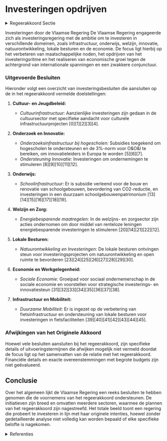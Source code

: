 # Investeringen opdrijven

<details>
        <summary>Regeerakkoord Sectie </summary>
        <p>7.1 Investeringen opdrijven De Vlaamse regering heeft steile ambities en zal meer dan ooit een investeringsregering zijn. Van bij de start zal de Vlaamse regering een antwoord bieden op een aantal grote maatschappelijke noden en het investeringsritme verder verhogen. De Vlaamse regering investeert zowel in infra-structuur als in mensen. Een regering die haar spieren versterkt maar ook haar hart laat spreken. Naast investeringen in sociale woningen en een Vlaamse jobbonus voor mensen met een bescheiden inkomen uit arbeid, zullen we de komende jaren ook een fors groeipad realiseren voor de grote uitdagingen in Welzijn, zoals de betaalbaarheid van woonzorgcentra en de werk-druk voor het personeel, de wachtlijsten voor een persoonsvolgend budget voor mensen met een beperking, extra capaciteit in de kinderopvang, de jeugdhulp, de geestelijke gezondheidszorg, preventie en vaccinatie etc. De Vlaamse regering zal ook het basisonderwijs verder versterken, de hogescholen wat extra zuurstof geven, het lerarentekort aanpakken en het beroep van leraar opnieuw aantrekkelijker maken. Tegelijk investeren we fors in de bouw van extra capaciteit in het secundair onderwijs alsook in infrastructuur voor het hoger onderwijs. In samenwerking met de private sector verhogen we de inspanningen voor Onderzoek, Ontwikkeling en Innovatie zodat we de 3%-norm realiseren. Vlaanderen moet bij de innovatieleiders in Europa behoren. De Vlaamse regering zal investeren in een netto toename aan natuur met hoge kwaliteit, overal en dicht bij iedereen. De komende vijf jaar willen we 20.000 bijkomende ha natuur onder effectief natuurbeheer brengen. Uiterlijk tegen 2030 leggen we 10.000 hectare bijkomend bos aan, waarvan minstens 4.000 hectare deze regeerpe-riode. We versterken ook de financiële armslag en investeringsruimte van onze lokale besturen via de overname van de helft van de responsabilise-ringsbijdrage voor de pensioenfactuur en via een nieuwe financiële stimulans voor lokale besturen om maximaal open ruimte te vrijwaren. En we geven specifieke aandacht aan gemeenten in de Vlaamse Rand alsook aan enkele steden en gemeenten die kampen met de impact van grootstedelijke problematieken. Samen met de lokale besturen zet de Vlaamse regering zo een turbo op het economische groeipotentieel van Vlaanderen. Dit is cruciaal tegen de achtergrond van een zwakkere economische conjunctuur als gevolg van allerlei internationale spanningen. De Vlaamse regering zal de volgende 5 jaar maar liefst 1,65 miljard euro extra investeringen lanceren. We investeren daarbij vooral in alle vervoersmodi van mobiliteit en openbare werken, in de bouw van scholen (hoofdzakelijk in het secundair onderwijs) en in de bouw van infra-structuur voor O&O en het hoger onderwijs. Ook investeringen in ziekenhuizen, culturele topinfra-structuur, bovenlokale sport- en topsportinfra-structuur, IT en onroerend erfgoed krijgen de nodig aandacht. De Vlaamse regering blijft investeren in sociale woningen: we trekken het recordniveau van 2019 door in de komende jaren. We leggen daarbij een grotere klemtoon op renovatie en duurzaamheid. We voeren tevens een belangrijke Vlaamse belas-tinghervorming door, zonder de globale belas-tingdruk te laten toenemen. Om werken nog meer lonend en het verschil met een uitkering groter te maken, voeren we een Vlaamse jobbonus in die ervoor zorgt dat mensen met een bescheiden inkomen uit arbeid netto meer zullen verdienen. In de woonfiscaliteit verschuiven we het fiscale voordeel van het hebben van een woning naar het verwerven ervan. Vanaf 1 januari 2020 dooft de woonbonus uit en verlagen we de registratierechten verder op de aankoop van een enige, eigen woning van 7% naar 6% (en van 6% naar 5% bij een ingrijpende energetische renovatie). In de verkeersfiscaliteit vergroenen we het wagenpark via de invoering vanaf 2021 van de nieuwe Europese verbruiks- en emissie-test (WLTP) voor voertuigen, maar verhogen we de belastingdruk niet. Meer vervuilende wagens worden duurder, milieuvriendelij-kere wagens goedkoper. We vrijwaren het succesvolle systeem van de dienstencheques met een fiscale aftrek van 20%. We moedigen mensen aan om te opteren voor de fiscaal voordelige en rechtszekere oplossing van de geregistreerde schenking. Voor niet-geregistreerde schenkingen verlengen we de zgn. ‘verdachte periode’ van 3 naar 4 jaar. We ontwerpen daarnaast een regeling voor een vriendenerfenis, waarbij we mensen de kans geven om een bepaald deel van hun erfenis toe te wijzen aan een verwante of niet-verwante persoon als ‘best friend’ waarop dan het voordeligere tarief in rechte lijn wordt toegepast in plaats van de hogere tarieven in zijlijn. We wijzigen tevens de regeling rond duo-le-gaten, waarbij we het zuiver altruïstisch element van deze legaten herstellen en versterken met een tariefverlaging. Het gewestelijk belastingkrediet voor rechtspersonen in de onroerende voorhef-fing beperken we vanaf aanslagjaar 2020 tot het deel van de materieel en outillage. Investeringen in nieuw materieel en outil-lage blijven vrijgesteld van onroerende voorheffing. </p>
        </details> 

Investeringen door de Vlaamse Regering
De Vlaamse Regering engageerde zich als investeringsregering met de ambitie om te investeren in verschillende domeinen, zoals infrastructuur, onderwijs, welzijn, innovatie, natuurontwikkeling, lokale besturen en de economie. De focus ligt hierbij op het verbeteren van maatschappelijke noden, het opdrijven van het investeringsritme en het realiseren van economische groei tegen de achtergrond van internationale spanningen en een zwakkere conjunctuur.

### Uitgevoerde Besluiten
Hieronder volgt een overzicht van investeringsbesluiten die aansluiten op de in het regeerakkoord vermelde doelstellingen:

1. **Cultuur- en Jeugdbeleid:**
   - *Cultuurinfrastructuur:* Aanzienlijke investeringen zijn gedaan in de cultuursector met specifieke aandacht voor culturele infrastructuurprojecten \[0\]\[1\]\[2\]\[3\]\[4\]. 

2. **Onderzoek en Innovatie:**
   - *Onderzoeksinfrastructuur bij hogescholen:* Subsidies toegekend om hogescholen te ondersteunen en de 3%-norm voor O&O&I te bereiken, om innovatieleiders in Europa te worden \[5\]\[6\]\[7\].
   - *Ondersteuning Innovatie:* Investeringen om ondernemingen te stimuleren \[8\]\[9\]\[10\]\[11\]\[12\].

3. **Onderwijs:**
   - *Schoolinfrastructuur:* Er is subsidie verleend voor de bouw en renovatie van schoolgebouwen, bevordering van CO2-reductie, en investeringen in een duurzaam schoolgebouwenpatrimonium \[13\]\[14\]\[15\]\[16\]\[17\]\[18\]\[19\].

4. **Welzijn en Zorg:**
   - *Energiebesparende maatregelen:* In de welzijns- en zorgsector zijn acties ondernomen om door middel van renteloze leningen energiebesparende investeringen te stimuleren \[20\]\[14\]\[21\]\[22\]\[12\].

5. **Lokale Besturen:**
   - *Natuurontwikkeling en Investeringen:* De lokale besturen ontvingen steun voor investeringsprojecten om natuurontwikkeling en open ruimte te bevorderen \[23\]\[24\]\[25\]\[26\]\[27\]\[28\]\[29\]\[30\].

6. **Economie en Werkgelegenheid:**
   - *Sociale Economie:* Groeipad voor sociaal ondernemerschap in de sociale economie en voorstellen voor strategische investerings- en innovatiesteun \[31\]\[32\]\[33\]\[34\]\[35\]\[36\]\[37\]\[38\].

7. **Infrastructuur en Mobiliteit:**
   - *Duurzame Mobiliteit:* Er is ingezet op de verbetering van fietsinfrastructuur en ondersteuning van lokale besturen voor investeringen in fietsfaciliteiten \[39\]\[40\]\[41\]\[42\]\[43\]\[44\]\[45\].

### Afwijkingen van het Originele Akkoord
Hoewel vele besluiten aansluiten bij het regeerakkoord, zijn specifieke details of uitvoeringstermijnen die afwijken mogelijk niet vermeld doordat de focus ligt op het samenvatten van de relatie met het regeerakkoord. Financiële details en exacte overeenstemmingen met begrote budgets zijn niet geëvalueerd.

## Conclusie
Over het algemeen lijkt de Vlaamse Regering een reeks besluiten te hebben genomen die de voornemens van het regeerakkoord ondersteunen. De initiatieven zijn breed en omvatten meerdere sectoren, waarmee de plannen van het regeerakkoord zijn nagestreefd. Het totale beeld toont een regering die probeert te investeren in lijn met haar originele intenties, hoewel zonder gedetailleerde analyse niet volledig kan worden bepaald of elke specifieke belofte is nagekomen.

<details>
        <summary> Referenties</summary>
        
**[\[0\]](https://beslissingenvlaamseregering.vlaanderen.be/?search=Plan%20Vlaamse%20Veerkracht%3A%20100%20miljoen%20euro%20voor%20versnellen%20infrastructuurinvesteringen%20Vlaamse%20cultuursector&dateOption=select&startDate=2021-04-23T08%3A00%3A00Z&endDate=2021-04-23T08%3A00%3A00Z)** : **(2021-04-23)** Plan Vlaamse Veerkracht: 100 miljoen euro voor versnellen infrastructuurinvesteringen Vlaamse cultuursector 

**[\[1\]](https://beslissingenvlaamseregering.vlaanderen.be/?search=Plan%20Vlaamse%20Veerkracht%3A%20Culturele%20investeringssubsidies&dateOption=select&startDate=2022-11-10T07%3A00%3A00Z&endDate=2022-11-10T07%3A00%3A00Z)** : **(2022-11-10)** Plan Vlaamse Veerkracht: Culturele investeringssubsidies 

**[\[2\]](https://beslissingenvlaamseregering.vlaanderen.be/?search=Plan%20Vlaamse%20Veerkracht%3A%20investeringssubsidies%20voor%20culturele%20topinfrastructuur%20en%20cultuurinfrastructuur%20van%20bovenlokaal%20belang&dateOption=select&startDate=2022-12-09T09%3A00%3A00Z&endDate=2022-12-09T09%3A00%3A00Z)** : **(2022-12-09)** Plan Vlaamse Veerkracht: investeringssubsidies voor culturele topinfrastructuur en cultuurinfrastructuur van bovenlokaal belang 

**[\[3\]](https://beslissingenvlaamseregering.vlaanderen.be/?search=Plan%20Vlaamse%20Veerkracht%3A%20Investeringssubsidies%2010%20projectvoorstellen%20culturele%20topinfrastructuur%20en%20cultuurinfrastructuur%20van%20bovenlokaal%20belang&dateOption=select&startDate=2021-07-09T08%3A00%3A00Z&endDate=2021-07-09T08%3A00%3A00Z)** : **(2021-07-09)** Plan Vlaamse Veerkracht: Investeringssubsidies 10 projectvoorstellen culturele topinfrastructuur en cultuurinfrastructuur van bovenlokaal belang 

**[\[4\]](https://beslissingenvlaamseregering.vlaanderen.be/?search=Plan%20Vlaamse%20Veerkracht%3A%20toekenning%20investeringssubsidies%20culturele%20topinfrastructuur%20en%20cultuurinfrastructuur%20van%20bovenlokaal%20belang&dateOption=select&startDate=2022-01-14T09%3A00%3A00Z&endDate=2022-01-14T09%3A00%3A00Z)** : **(2022-01-14)** Plan Vlaamse Veerkracht: toekenning investeringssubsidies culturele topinfrastructuur en cultuurinfrastructuur van bovenlokaal belang 

**[\[5\]](https://beslissingenvlaamseregering.vlaanderen.be/?search=Plan%20Vlaamse%20Veerkracht%3A%20Investeringen%20in%20onderzoeksinfrastructuur%20bij%20hogescholen&dateOption=select&startDate=2022-06-03T08%3A00%3A00Z&endDate=2022-06-03T08%3A00%3A00Z)** : **(2022-06-03)** Plan Vlaamse Veerkracht: Investeringen in onderzoeksinfrastructuur bij hogescholen 

**[\[6\]](https://beslissingenvlaamseregering.vlaanderen.be/?search=Plan%20Vlaamse%20Veerkracht%3A%203%20miljoen%20euro%20voor%20versterking%20onderzoeksinfrastructuur%20hogescholen&dateOption=select&startDate=2021-04-23T08%3A00%3A00Z&endDate=2021-04-23T08%3A00%3A00Z)** : **(2021-04-23)** Plan Vlaamse Veerkracht: 3 miljoen euro voor versterking onderzoeksinfrastructuur hogescholen 

**[\[7\]](https://beslissingenvlaamseregering.vlaanderen.be/?search=Plan%20Vlaamse%20Veerkracht%3A%20Investeringsimpuls%20in%20O%26O%26I-infrastructuur%20%28Onderzoek%2C%20ontwikkeling%20en%20innovatie%29%20in%20Vlaanderen&dateOption=select&startDate=2021-07-09T08%3A00%3A00Z&endDate=2021-07-09T08%3A00%3A00Z)** : **(2021-07-09)** Plan Vlaamse Veerkracht: Investeringsimpuls in O&O&I-infrastructuur (Onderzoek, ontwikkeling en innovatie) in Vlaanderen 

**[\[8\]](https://beslissingenvlaamseregering.vlaanderen.be/?search=Herverdeling%20Fonds%20voor%20Innoveren%20en%20Ondernemen&dateOption=select&startDate=2023-09-29T08%3A00%3A00Z&endDate=2023-09-29T08%3A00%3A00Z)** : **(2023-09-29)** Herverdeling Fonds voor Innoveren en Ondernemen 

**[\[9\]](https://beslissingenvlaamseregering.vlaanderen.be/?search=Plan%20Vlaamse%20Veerkracht%3A%20Vlaamse%20Energiebedrijf%20%28VEB%29%20energie-effici%C3%ABntie%20Vlaamse%20overheid&dateOption=select&startDate=2021-07-16T06%3A00%3A00Z&endDate=2021-07-16T06%3A00%3A00Z)** : **(2021-07-16)** Plan Vlaamse Veerkracht: Vlaamse Energiebedrijf (VEB) energie-efficiëntie Vlaamse overheid 

**[\[10\]](https://beslissingenvlaamseregering.vlaanderen.be/?search=Plan%20Vlaamse%20Veerkracht%3A%20Uitbouw%20Slimme%20Regio%20Vlaanderen%20door%20samenbrengen%20innovatiecapaciteit%20ondernemingen%20en%20stimuleren%20implementatie%20en%20kennisopbouw%20bij%20lokale%20besturen&dateOption=select&startDate=2021-06-04T08%3A00%3A00Z&endDate=2021-06-04T08%3A00%3A00Z)** : **(2021-06-04)** Plan Vlaamse Veerkracht: Uitbouw Slimme Regio Vlaanderen door samenbrengen innovatiecapaciteit ondernemingen en stimuleren implementatie en kennisopbouw bij lokale besturen 

**[\[11\]](https://beslissingenvlaamseregering.vlaanderen.be/?search=Herverdeling%20Fonds%20voor%20Innoveren%20en%20Ondernemen%20%28FIO%29&dateOption=select&startDate=2023-11-23T16%3A00%3A00Z&endDate=2023-11-23T16%3A00%3A00Z)** : **(2023-11-23)** Herverdeling Fonds voor Innoveren en Ondernemen (FIO) 

**[\[12\]](https://beslissingenvlaamseregering.vlaanderen.be/?search=Herverdeling%20provisioneel%20krediet%3A%20versterking%20ouderenzorgbeleid&dateOption=select&startDate=2023-12-22T09%3A00%3A00Z&endDate=2023-12-22T09%3A00%3A00Z)** : **(2023-12-22)** Herverdeling provisioneel krediet: versterking ouderenzorgbeleid 

**[\[13\]](https://beslissingenvlaamseregering.vlaanderen.be/?search=Herverdeling%20middelen%20luchtkwaliteitsfonds&dateOption=select&startDate=2023-09-29T08%3A00%3A00Z&endDate=2023-09-29T08%3A00%3A00Z)** : **(2023-09-29)** Herverdeling middelen luchtkwaliteitsfonds 

**[\[14\]](https://beslissingenvlaamseregering.vlaanderen.be/?search=Aanpak%20besteding%20middelen%20voor%20verderzetting%20onderbouwde%20aanpak%20energiebesparing%20gebouwenpark%20sector%20Welzijn%2C%20Volksgezondheid%20en%20Gezin&dateOption=select&startDate=2023-11-23T16%3A00%3A00Z&endDate=2023-11-23T16%3A00%3A00Z)** : **(2023-11-23)** Aanpak besteding middelen voor verderzetting onderbouwde aanpak energiebesparing gebouwenpark sector Welzijn, Volksgezondheid en Gezin 

**[\[15\]](https://beslissingenvlaamseregering.vlaanderen.be/?search=Aanpak%20besteding%20middelen%20Vlaams%20Klimaatfonds%202022%20voor%20uitfasering%20stookolieketels%20en%20energiebesparing%20in%20het%20gesubsidieerd%20onderwijs%20en%20het%20gemeenschapsonderwijs&dateOption=select&startDate=2022-11-18T09%3A00%3A00Z&endDate=2022-11-18T09%3A00%3A00Z)** : **(2022-11-18)** Aanpak besteding middelen Vlaams Klimaatfonds 2022 voor uitfasering stookolieketels en energiebesparing in het gesubsidieerd onderwijs en het gemeenschapsonderwijs 

**[\[16\]](https://beslissingenvlaamseregering.vlaanderen.be/?search=Financiering%20infrastructuurproject%20Bourlaschouwburg%20Antwerpen&dateOption=select&startDate=2020-10-16T07%3A00%3A00Z&endDate=2020-10-16T07%3A00%3A00Z)** : **(2020-10-16)** Financiering infrastructuurproject Bourlaschouwburg Antwerpen 

**[\[17\]](https://beslissingenvlaamseregering.vlaanderen.be/?search=Kinderopvang%3A%20wijziging%20diverse%20regelingen%20over%20de%20basissubsidie%2C%20de%20gelijkschakeling%20subsidies%20inkomenstarief%20en%20de%20transitiesubsidie&dateOption=select&startDate=2023-01-13T09%3A00%3A00Z&endDate=2023-01-13T09%3A00%3A00Z)** : **(2023-01-13)** Kinderopvang: wijziging diverse regelingen over de basissubsidie, de gelijkschakeling subsidies inkomenstarief en de transitiesubsidie 

**[\[18\]](https://beslissingenvlaamseregering.vlaanderen.be/?search=Verlenging%20overname%20investeringskosten%20%20door%20het%20Vlaamse%20Gewest%20voor%20de%20%28her%29aanleg%20van%20gemeentelijke%20rioleringen&dateOption=select&startDate=2021-12-17T09%3A00%3A00Z&endDate=2021-12-17T09%3A00%3A00Z)** : **(2021-12-17)** Verlenging overname investeringskosten  door het Vlaamse Gewest voor de (her)aanleg van gemeentelijke rioleringen 

**[\[19\]](https://beslissingenvlaamseregering.vlaanderen.be/?search=Herverdeling%20relanceprovisie&dateOption=select&startDate=2021-09-17T08%3A00%3A00Z&endDate=2021-09-17T08%3A00%3A00Z)** : **(2021-09-17)** Herverdeling relanceprovisie 

**[\[20\]](https://beslissingenvlaamseregering.vlaanderen.be/?search=Stimulans%20energiebesparende%20investeringen%20in%20welzijns-%20en%20zorgsector%3A%20renteloze%20energieleningen%20vanuit%20het%20Agentschap%20Vlaamse%20Sociale%20Bescherming&dateOption=select&startDate=2023-03-10T09%3A00%3A00Z&endDate=2023-03-10T09%3A00%3A00Z)** : **(2023-03-10)** Stimulans energiebesparende investeringen in welzijns- en zorgsector: renteloze energieleningen vanuit het Agentschap Vlaamse Sociale Bescherming 

**[\[21\]](https://beslissingenvlaamseregering.vlaanderen.be/?search=Besteding%20van%20de%20middelen%20uit%20het%20Vlaams%20Klimaatfonds%20voor%20het%20energiezuiniger%20maken%20van%20cultuur-%20en%20jeugdinfrastructuur&dateOption=select&startDate=2021-11-12T09%3A00%3A00Z&endDate=2021-11-12T09%3A00%3A00Z)** : **(2021-11-12)** Besteding van de middelen uit het Vlaams Klimaatfonds voor het energiezuiniger maken van cultuur- en jeugdinfrastructuur 

**[\[22\]](https://beslissingenvlaamseregering.vlaanderen.be/?search=Vlaamse%20sociale%20bescherming%3A%20wijzigingen%20met%20betrekking%20tot%20basisondersteuningsbudget&dateOption=select&startDate=2020-11-20T09%3A00%3A00Z&endDate=2020-11-20T09%3A00%3A00Z)** : **(2020-11-20)** Vlaamse sociale bescherming: wijzigingen met betrekking tot basisondersteuningsbudget 

**[\[23\]](https://beslissingenvlaamseregering.vlaanderen.be/?search=Plan%20Vlaamse%20Veerkracht%3A%20dossier%20157&dateOption=select&startDate=2021-05-21T08%3A00%3A00Z&endDate=2021-05-21T08%3A00%3A00Z)** : **(2021-05-21)** Plan Vlaamse Veerkracht: dossier 157 

**[\[24\]](https://beslissingenvlaamseregering.vlaanderen.be/?search=Verdeling%20overgedragen%20provinciale%20investeringsmiddelen&dateOption=select&startDate=2020-03-20T09%3A00%3A00Z&endDate=2020-03-20T09%3A00%3A00Z)** : **(2020-03-20)** Verdeling overgedragen provinciale investeringsmiddelen 

**[\[25\]](https://beslissingenvlaamseregering.vlaanderen.be/?search=Geactualiseerd%20meerjarenplan%20verdeling%20provinciale%20investeringsmiddelen%202018-2024&dateOption=select&startDate=2021-10-22T08%3A00%3A00Z&endDate=2021-10-22T08%3A00%3A00Z)** : **(2021-10-22)** Geactualiseerd meerjarenplan verdeling provinciale investeringsmiddelen 2018-2024 

**[\[26\]](https://beslissingenvlaamseregering.vlaanderen.be/?search=Plan%20Vlaamse%20Veerkracht%3A%20Investeren%20in%20kernversterking%20via%20projectoproepen&dateOption=select&startDate=2022-02-25T09%3A00%3A00Z&endDate=2022-02-25T09%3A00%3A00Z)** : **(2022-02-25)** Plan Vlaamse Veerkracht: Investeren in kernversterking via projectoproepen 

**[\[27\]](https://beslissingenvlaamseregering.vlaanderen.be/?search=Verlenging%20projectduur%20sociale%20infrastructuurprojecten%20gericht%20op%20terugdringen%20van%20%28kans%29armoede%20in%20de%20stad%20&dateOption=select&startDate=2023-07-07T09%3A00%3A00Z&endDate=2023-07-07T09%3A00%3A00Z)** : **(2023-07-07)** Verlenging projectduur sociale infrastructuurprojecten gericht op terugdringen van (kans)armoede in de stad  

**[\[28\]](https://beslissingenvlaamseregering.vlaanderen.be/?search=Plan%20Vlaamse%20Veerkracht%3A%20investeren%20in%20handelskernversterking%20via%20projectoproepen&dateOption=select&startDate=2021-03-12T09%3A00%3A00Z&endDate=2021-03-12T09%3A00%3A00Z)** : **(2021-03-12)** Plan Vlaamse Veerkracht: investeren in handelskernversterking via projectoproepen 

**[\[29\]](https://beslissingenvlaamseregering.vlaanderen.be/?search=Regeling%20toekenning%20sectorale%20investeringssubsidies%20cultuur-%20en%20jeugdinfrastructuur%20met%20bovenlokaal%20belang%202022-2026&dateOption=select&startDate=2022-03-11T09%3A00%3A00Z&endDate=2022-03-11T09%3A00%3A00Z)** : **(2022-03-11)** Regeling toekenning sectorale investeringssubsidies cultuur- en jeugdinfrastructuur met bovenlokaal belang 2022-2026 

**[\[30\]](https://beslissingenvlaamseregering.vlaanderen.be/?search=Oproep%20%E2%80%98Investeringen%20in%20een%20duurzame%20en%20groene%20mobiliteit%20in%20de%20sociale%20economie%E2%80%99&dateOption=select&startDate=2022-12-23T09%3A00%3A00Z&endDate=2022-12-23T09%3A00%3A00Z)** : **(2022-12-23)** Oproep ‘Investeringen in een duurzame en groene mobiliteit in de sociale economie’ 

**[\[31\]](https://beslissingenvlaamseregering.vlaanderen.be/?search=Sociaal%20ondernemerschap%20in%20de%20welzijnssector%3A%20groeipad&dateOption=select&startDate=2020-03-06T09%3A00%3A00Z&endDate=2020-03-06T09%3A00%3A00Z)** : **(2020-03-06)** Sociaal ondernemerschap in de welzijnssector: groeipad 

**[\[32\]](https://beslissingenvlaamseregering.vlaanderen.be/?search=Plan%20Vlaamse%20Veerkracht%3A%20dossiernummer%2016&dateOption=select&startDate=2021-05-28T08%3A00%3A00Z&endDate=2021-05-28T08%3A00%3A00Z)** : **(2021-05-28)** Plan Vlaamse Veerkracht: dossiernummer 16 

**[\[33\]](https://beslissingenvlaamseregering.vlaanderen.be/?search=Versnelde%20investeringen%20met%20betrekking%20tot%20digitale%20werkplek%20en%20basisinfrastructuur%20Vlaamse%20overheid&dateOption=select&startDate=2020-05-29T08%3A00%3A00Z&endDate=2020-05-29T08%3A00%3A00Z)** : **(2020-05-29)** Versnelde investeringen met betrekking tot digitale werkplek en basisinfrastructuur Vlaamse overheid 

**[\[34\]](https://beslissingenvlaamseregering.vlaanderen.be/?search=Plan%20Vlaamse%20Veerkracht%3A%20Dringende%20of%20onafwendbare%20investeringen%20in%20twee%20ziekenhuizen%20en%20verhoging%20financieringsplafond&dateOption=select&startDate=2021-11-26T09%3A00%3A00Z&endDate=2021-11-26T09%3A00%3A00Z)** : **(2021-11-26)** Plan Vlaamse Veerkracht: Dringende of onafwendbare investeringen in twee ziekenhuizen en verhoging financieringsplafond 

**[\[35\]](https://beslissingenvlaamseregering.vlaanderen.be/?search=Voorontwerp%20van%20decreet%20over%20de%20ondersteuning%20van%20sociale%20economie%20en%20maatschappelijk%20verantwoord%20ondernemen&dateOption=select&startDate=2023-07-07T09%3A00%3A00Z&endDate=2023-07-07T09%3A00%3A00Z)** : **(2023-07-07)** Voorontwerp van decreet over de ondersteuning van sociale economie en maatschappelijk verantwoord ondernemen 

**[\[36\]](https://beslissingenvlaamseregering.vlaanderen.be/?search=Herverdeling%2012%20miljoen%20euro%20vanuit%20de%20competitiviteitsprovisie%20voor%20versterking%20kwaliteitsbudget%20sociale%20economie&dateOption=select&startDate=2020-12-18T09%3A00%3A00Z&endDate=2020-12-18T09%3A00%3A00Z)** : **(2020-12-18)** Herverdeling 12 miljoen euro vanuit de competitiviteitsprovisie voor versterking kwaliteitsbudget sociale economie 

**[\[37\]](https://beslissingenvlaamseregering.vlaanderen.be/?search=Kinderopvang%3A%20wijziging%20diverse%20regelingen%20basissubsidie%2C%20gelijkschakeling%20subsidies%20inkomenstarief%20en%20transitiesubsidie&dateOption=select&startDate=2022-12-09T09%3A00%3A00Z&endDate=2022-12-09T09%3A00%3A00Z)** : **(2022-12-09)** Kinderopvang: wijziging diverse regelingen basissubsidie, gelijkschakeling subsidies inkomenstarief en transitiesubsidie 

**[\[38\]](https://beslissingenvlaamseregering.vlaanderen.be/?search=Plan%20Vlaamse%20Veerkracht%3A%20inzetten%20middelen%20beleidsdomein%20MOW&dateOption=select&startDate=2021-03-05T09%3A00%3A00Z&endDate=2021-03-05T09%3A00%3A00Z)** : **(2021-03-05)** Plan Vlaamse Veerkracht: inzetten middelen beleidsdomein MOW 

**[\[39\]](https://beslissingenvlaamseregering.vlaanderen.be/?search=Plan%20Vlaamse%20Veerkracht%3A%20projectsubsidie%20fietsinfrastructuur%20Vlaamse%20gemeenten&dateOption=select&startDate=2021-02-26T09%3A00%3A00Z&endDate=2021-02-26T09%3A00%3A00Z)** : **(2021-02-26)** Plan Vlaamse Veerkracht: projectsubsidie fietsinfrastructuur Vlaamse gemeenten 

**[\[40\]](https://beslissingenvlaamseregering.vlaanderen.be/?search=Plan%20Vlaamse%20Veerkracht%3A%20projectsubsidie%20aan%20Vlaamse%20gemeenten%20voor%20fietsinfrastructuur&dateOption=select&startDate=2022-07-08T08%3A00%3A00Z&endDate=2022-07-08T08%3A00%3A00Z)** : **(2022-07-08)** Plan Vlaamse Veerkracht: projectsubsidie aan Vlaamse gemeenten voor fietsinfrastructuur 

**[\[41\]](https://beslissingenvlaamseregering.vlaanderen.be/?search=Plan%20Vlaamse%20Veerkracht%3A%20projectsubsidie%20Vlaamse%20provincies%20voor%20investeringen%20in%20fietssnelwegen&dateOption=select&startDate=2022-07-15T08%3A00%3A00Z&endDate=2022-07-15T08%3A00%3A00Z)** : **(2022-07-15)** Plan Vlaamse Veerkracht: projectsubsidie Vlaamse provincies voor investeringen in fietssnelwegen 

**[\[42\]](https://beslissingenvlaamseregering.vlaanderen.be/?search=Plan%20Vlaamse%20Veerkracht%3A%20verdere%20investeringen%20en%20exploitatiekosten%20verdere%20uitbouw%20van%20Mijn%20Burgerprofiel&dateOption=select&startDate=2021-03-12T09%3A00%3A00Z&endDate=2021-03-12T09%3A00%3A00Z)** : **(2021-03-12)** Plan Vlaamse Veerkracht: verdere investeringen en exploitatiekosten verdere uitbouw van Mijn Burgerprofiel 

**[\[43\]](https://beslissingenvlaamseregering.vlaanderen.be/?search=Plan%20Vlaamse%20Veerkracht%3A%20ontwikkeling%2C%20uitrol%20en%20beheer%20en%20exploitatie%20van%20het%20Vlaams%20Vastgoed%20Informatie%20Platform&dateOption=select&startDate=2021-03-19T09%3A00%3A00Z&endDate=2021-03-19T09%3A00%3A00Z)** : **(2021-03-19)** Plan Vlaamse Veerkracht: ontwikkeling, uitrol en beheer en exploitatie van het Vlaams Vastgoed Informatie Platform 

**[\[44\]](https://beslissingenvlaamseregering.vlaanderen.be/?search=Plan%20Vlaamse%20Veerkracht%3A%20dossier%2099&dateOption=select&startDate=2021-05-21T08%3A00%3A00Z&endDate=2021-05-21T08%3A00%3A00Z)** : **(2021-05-21)** Plan Vlaamse Veerkracht: dossier 99 

**[\[45\]](https://beslissingenvlaamseregering.vlaanderen.be/?search=Vlaams%20fonds%20voor%20stimulering%20van%20%28groot%29stedelijke%20en%20plattelandsinvesteringen%3A%20wijzigingsbesluit&dateOption=select&startDate=2023-02-17T09%3A00%3A00Z&endDate=2023-02-17T09%3A00%3A00Z)** : **(2023-02-17)** Vlaams fonds voor stimulering van (groot)stedelijke en plattelandsinvesteringen: wijzigingsbesluit 
        </details> 

